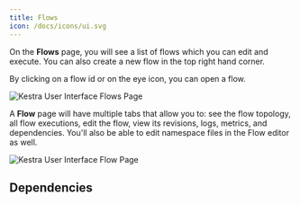 ```yaml
---
title: Flows
icon: /docs/icons/ui.svg
---
```


On the **Flows** page, you will see a list of flows which you can edit and execute. You can also create a new flow in the top right hand corner.

By clicking on a flow id or on the eye icon, you can open a flow.

![Kestra User Interface Flows Page](/docs/user-interface-guide/04-Flows.png)

A **Flow** page will have multiple tabs that allow you to: see the flow topology, all flow executions, edit the flow, view its revisions, logs, metrics, and dependencies. You'll also be able to edit namespace files in the Flow editor as well.

![Kestra User Interface Flow Page](/docs/user-interface-guide/05-Flows-Flow.png)

## Dependencies

